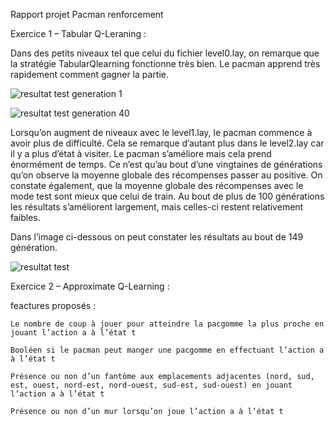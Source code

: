 Rapport projet Pacman renforcement 

 

Exercice 1 – Tabular Q-Leraning : 

Dans des petits niveaux tel que celui du fichier level0.lay, on remarque que la stratégie TabularQlearning fonctionne très bien. Le pacman apprend très rapidement comment gagner la partie.  

 ![resultat test generation 1](file:///home/etud/apprentissage/projetPacman/PacmanApprentissage/images/gene1_exo1.png)

 ![resultat test generation 40](file:///home/etud/apprentissage/projetPacman/PacmanApprentissage/images/gene40_exo1.png)

 Lorsqu’on augment de niveaux avec le level1.lay, le pacman commence à avoir plus de difficulté. Cela se remarque d’autant plus dans le level2.lay car il y a plus d’état à visiter. Le pacman s’améliore mais cela prend énormément de temps. Ce n’est qu’au bout d’une vingtaines de générations qu’on observe la moyenne globale des récompenses passer au positive. On constate également, que la moyenne globale des récompenses avec le mode test sont mieux que celui de train. Au bout de plus de 100 générations les résultats s’améliorent largement, mais celles-ci restent relativement faibles.  

Dans l’image ci-dessous on peut constater les résultats au bout de 149 génération. 

  ![resultat test](file:///home/etud/apprentissage/projetPacman/PacmanApprentissage/images/qlearning.png)



Exercice 2 – Approximate Q-Learning : 

feactures proposés : 

    Le nombre de coup à jouer pour atteindre la pacgomme la plus proche en jouant l’action a à l’état t 

    Booléen si le pacman peut manger une pacgomme en effectuant l’action a à l’état t 

    Présence ou non d’un fantôme aux emplacements adjacentes (nord, sud, est, ouest, nord-est, nord-ouest, sud-est, sud-ouest) en jouant l’action a à l’état t 

    Présence ou non d’un mur lorsqu’on joue l’action a à l’état t 
